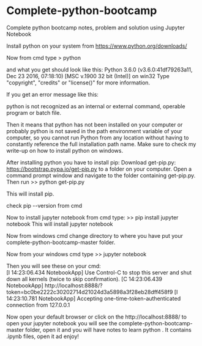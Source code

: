 # Complete-python-bootcamp
Complete python bootcamp notes, problem and solution using Jupyter Notebook

Install python on your system from https://www.python.org/downloads/

Now from cmd type > python

and what you get should look like this:
Python 3.6.0 (v3.6.0:41df79263a11, Dec 23 2016, 07:18:10) [MSC v.1900 32 bit (Intel)] on win32
Type "copyright", "credits" or "license()" for more information.
>>> 

If you get an error message like this:

python is not recognized as an internal or external command, operable program or batch file.

Then it means that python has not been installed on your computer or probably python is not saved in the path environment variable of your computer, so you cannot run Python from any location without having to constantly reference the full installation path name. Make sure to check my write-up on how to install python on windows.


After installing python you have to install pip:
Download get-pip.py: https://bootstrap.pypa.io/get-pip.py to a folder on your computer. Open a command prompt window and navigate to the folder containing get-pip.py.
Then run >> python get-pip.py

This will install pip.

check pip --version from cmd


Now to install jupyter notebook
from cmd type: >> pip install jupyter notebook 
This will install jupyter notebook

Now from windows cmd change directory to where you have put your complete-python-bootcamp-master folder.

Now from your windows cmd type >> jupyter notebook

Then you will see these on your cmd:   
[I 14:23:06.434 NotebookApp] Use Control-C to stop this server and shut down all kernels (twice to skip confirmation).
[C 14:23:06.439 NotebookApp]
http://localhost:8888/?token=bc0be2222c30202714d21024d3a5898a3f28eb28dff458f9
[I 14:23:10.781 NotebookApp] Accepting one-time-token-authenticated connection from 127.0.0.1

Now open your default browser or click on the http://localhost:8888/ to open your jupyter notebook 
you will see the complete-python-bootcamp-master folder, open it and you will have notes to learn python .
It contains .ipynb files, open it ad enjoy!

